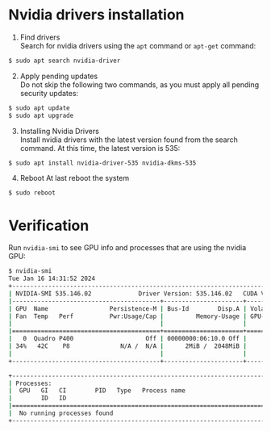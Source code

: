 # Nvidia drivers installation

1) Find drivers   
Search for nvidia drivers using the `apt` command or `apt-get` command:
```bash
$ sudo apt search nvidia-driver
```
2) Apply pending updates  
Do not skip the following two commands, as you must apply all pending security updates:
```bash
$ sudo apt update
$ sudo apt upgrade
```
3) Installing Nvidia Drivers  
Install nvidia drivers with the latest version found from the search command. At this time, the latest version is 535:
```bash
$ sudo apt install nvidia-driver-535 nvidia-dkms-535
```
4) Reboot
At last reboot the system
```bash
$ sudo reboot
```

# Verification
Run `nvidia-smi` to see GPU info and processes that are using the nvidia GPU:
```bash
$ nvidia-smi
Tue Jan 16 14:31:52 2024
+---------------------------------------------------------------------------------------+
| NVIDIA-SMI 535.146.02             Driver Version: 535.146.02   CUDA Version: 12.2     |
|-----------------------------------------+----------------------+----------------------+
| GPU  Name                 Persistence-M | Bus-Id        Disp.A | Volatile Uncorr. ECC |
| Fan  Temp   Perf          Pwr:Usage/Cap |         Memory-Usage | GPU-Util  Compute M. |
|                                         |                      |               MIG M. |
|=========================================+======================+======================|
|   0  Quadro P400                    Off | 00000000:06:10.0 Off |                  N/A |
| 34%   42C    P8              N/A /  N/A |      2MiB /  2048MiB |      0%      Default |
|                                         |                      |                  N/A |
+-----------------------------------------+----------------------+----------------------+

+---------------------------------------------------------------------------------------+
| Processes:                                                                            |
|  GPU   GI   CI        PID   Type   Process name                            GPU Memory |
|        ID   ID                                                             Usage      |
|=======================================================================================|
|  No running processes found                                                           |
+---------------------------------------------------------------------------------------+
```
